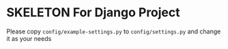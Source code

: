 SKELETON For Django Project
==

Please copy `config/example-settings.py` to `config/settings.py` and change it as your needs
